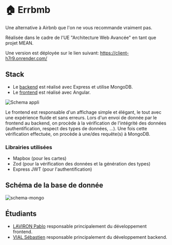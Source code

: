 # 🏠 Errbmb

Une alternative à Airbnb que l'on ne vous recommande vraiment pas.

Réalisée dans le cadre de l'UE "Architecture Web Avancée" en tant que projet MEAN.

Une version est déployée sur le lien suivant: https://client-h7r9.onrender.com/

## Stack

- Le [backend](https://github.com/Errbmb/backend) est réalisé avec Express et utilise MongoDB.
- Le [frontend](https://github.com/Errbmb/client) est réalisé avec Angular.

![Schema appli](https://github.com/ErrBmb/.github/assets/24733746/f8244e53-f733-43e1-a36c-b7500cf84de9)

Le frontend est responsable d'un affichage simple et élégant, le tout avec une expérience fluide et sans erreurs. Lors d'un
envoi de donnée par le frontend au backend, on procède à la vérification de l'intégrité des données (authentification, respect des
types de données, ...). Une fois cette vérification effectuée, on procède à une/des requête(s) à MongoDB.

### Librairies utilisées

- Mapbox (pour les cartes)
- Zod (pour la vérification des données et la génération des types)
- Express JWT (pour l'authentification)

## Schéma de la base de donnée

![schema-mongo](https://github.com/ErrBmb/.github/assets/24733746/ad2bd990-8510-42a2-b33c-f513fe456be2)

## Étudiants

- [LAVIRON Pablo](https://github.com/0lbap) responsable principalement du développement frontend.
- [VIAL Sébastien](https://github.com/Shyrogan) responsable principalement du développement backend.
